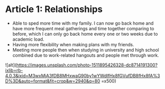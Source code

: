 # Article 1: Relationships

- Able to sped more time with my family. I can now go back home and have more frequent meal gatherings and time together comparing to before, which I can only go back home every one or two weeks due to academic load.
- Having more flexibility when making plans with my friends.
- Meeting more people then when studying in university and high school combined due to work-related hangouts and people met through work.

![alt](https://images.unsplash.com/photo-1511895426328-dc8714191300?ixlib=rb-4.0.3&ixid=M3wxMjA3fDB8MHxwaG90by1wYWdlfHx8fGVufDB8fHx8fA%3D%3D&auto=format&fit=crop&w=2940&q=80 =x500)
